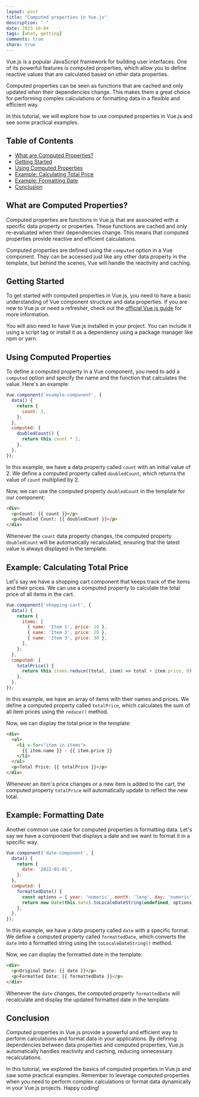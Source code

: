 ```yaml
---
layout: post
title: "Computed properties in Vue.js"
description: " "
date: 2023-10-04
tags: [what, getting]
comments: true
share: true
---
```


Vue.js is a popular JavaScript framework for building user interfaces. One of its powerful features is computed properties, which allow you to define reactive values that are calculated based on other data properties.

Computed properties can be seen as functions that are cached and only updated when their dependencies change. This makes them a great choice for performing complex calculations or formatting data in a flexible and efficient way.

In this tutorial, we will explore how to use computed properties in Vue.js and see some practical examples.

## Table of Contents
- [What are Computed Properties?](#what-are-computed-properties)
- [Getting Started](#getting-started)
- [Using Computed Properties](#using-computed-properties)
- [Example: Calculating Total Price](#example-calculating-total-price)
- [Example: Formatting Date](#example-formatting-date)
- [Conclusion](#conclusion)

## What are Computed Properties?

Computed properties are functions in Vue.js that are associated with a specific data property or properties. These functions are cached and only re-evaluated when their dependencies change. This means that computed properties provide reactive and efficient calculations.

Computed properties are defined using the `computed` option in a Vue component. They can be accessed just like any other data property in the template, but behind the scenes, Vue will handle the reactivity and caching.

## Getting Started

To get started with computed properties in Vue.js, you need to have a basic understanding of Vue component structure and data properties. If you are new to Vue.js or need a refresher, check out the [official Vue.js guide](https://vuejs.org/v2/guide/) for more information.

You will also need to have Vue.js installed in your project. You can include it using a script tag or install it as a dependency using a package manager like npm or yarn.

## Using Computed Properties

To define a computed property in a Vue component, you need to add a `computed` option and specify the name and the function that calculates the value. Here's an example:

```javascript
Vue.component('example-component', {
  data() {
    return {
      count: 2,
    };
  },
  computed: {
    doubledCount() {
      return this.count * 2;
    },
  },
});
```

In this example, we have a data property called `count` with an initial value of 2. We define a computed property called `doubledCount`, which returns the value of `count` multiplied by 2.

Now, we can use the computed property `doubledCount` in the template for our component:

```html
<div>
  <p>Count: {{ count }}</p>
  <p>Doubled Count: {{ doubledCount }}</p>
</div>
```

Whenever the `count` data property changes, the computed property `doubledCount` will be automatically recalculated, ensuring that the latest value is always displayed in the template.

## Example: Calculating Total Price

Let's say we have a shopping cart component that keeps track of the items and their prices. We can use a computed property to calculate the total price of all items in the cart.

```javascript
Vue.component('shopping-cart', {
  data() {
    return {
      items: [
        { name: 'Item 1', price: 10 },
        { name: 'Item 2', price: 20 },
        { name: 'Item 3', price: 30 },
      ],
    };
  },
  computed: {
    totalPrice() {
      return this.items.reduce((total, item) => total + item.price, 0);
    },
  },
});
```

In this example, we have an array of items with their names and prices. We define a computed property called `totalPrice`, which calculates the sum of all item prices using the `reduce()` method.

Now, we can display the total price in the template:

```html
<div>
  <ul>
    <li v-for="item in items">
      {{ item.name }} - {{ item.price }}
    </li>
  </ul>
  <p>Total Price: {{ totalPrice }}</p>
</div>
```

Whenever an item's price changes or a new item is added to the cart, the computed property `totalPrice` will automatically update to reflect the new total.

## Example: Formatting Date

Another common use case for computed properties is formatting data. Let's say we have a component that displays a date and we want to format it in a specific way.

```javascript
Vue.component('date-component', {
  data() {
    return {
      date: '2022-01-01',
    };
  },
  computed: {
    formattedDate() {
      const options = { year: 'numeric', month: 'long', day: 'numeric' };
      return new Date(this.date).toLocaleDateString(undefined, options);
    },
  },
});
```

In this example, we have a data property called `date` with a specific format. We define a computed property called `formattedDate`, which converts the `date` into a formatted string using the `toLocaleDateString()` method.

Now, we can display the formatted date in the template:

```html
<div>
  <p>Original Date: {{ date }}</p>
  <p>Formatted Date: {{ formattedDate }}</p>
</div>
```

Whenever the `date` changes, the computed property `formattedDate` will recalculate and display the updated formatted date in the template.

## Conclusion

Computed properties in Vue.js provide a powerful and efficient way to perform calculations and format data in your applications. By defining dependencies between data properties and computed properties, Vue.js automatically handles reactivity and caching, reducing unnecessary recalculations.

In this tutorial, we explored the basics of computed properties in Vue.js and saw some practical examples. Remember to leverage computed properties when you need to perform complex calculations or format data dynamically in your Vue.js projects. Happy coding!

[^hashtags]: #VueJS #ComputedProperties